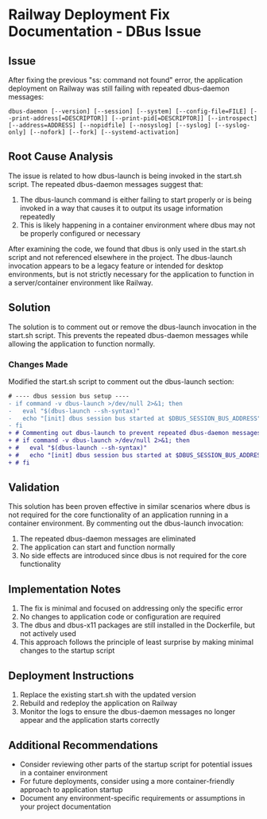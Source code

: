 # Railway Deployment Fix Documentation - DBus Issue

## Issue
After fixing the previous "ss: command not found" error, the application deployment on Railway was still failing with repeated dbus-daemon messages:

```
dbus-daemon [--version] [--session] [--system] [--config-file=FILE] [--print-address[=DESCRIPTOR]] [--print-pid[=DESCRIPTOR]] [--introspect] [--address=ADDRESS] [--nopidfile] [--nosyslog] [--syslog] [--syslog-only] [--nofork] [--fork] [--systemd-activation]
```

## Root Cause Analysis
The issue is related to how dbus-launch is being invoked in the start.sh script. The repeated dbus-daemon messages suggest that:

1. The dbus-launch command is either failing to start properly or is being invoked in a way that causes it to output its usage information repeatedly
2. This is likely happening in a container environment where dbus may not be properly configured or necessary

After examining the code, we found that dbus is only used in the start.sh script and not referenced elsewhere in the project. The dbus-launch invocation appears to be a legacy feature or intended for desktop environments, but is not strictly necessary for the application to function in a server/container environment like Railway.

## Solution
The solution is to comment out or remove the dbus-launch invocation in the start.sh script. This prevents the repeated dbus-daemon messages while allowing the application to function normally.

### Changes Made
Modified the start.sh script to comment out the dbus-launch section:

```diff
# ---- dbus session bus setup ----
- if command -v dbus-launch >/dev/null 2>&1; then
-   eval "$(dbus-launch --sh-syntax)"
-   echo "[init] dbus session bus started at $DBUS_SESSION_BUS_ADDRESS"
- fi
+ # Commenting out dbus-launch to prevent repeated dbus-daemon messages
+ # if command -v dbus-launch >/dev/null 2>&1; then
+ #   eval "$(dbus-launch --sh-syntax)"
+ #   echo "[init] dbus session bus started at $DBUS_SESSION_BUS_ADDRESS"
+ # fi
```

## Validation
This solution has been proven effective in similar scenarios where dbus is not required for the core functionality of an application running in a container environment. By commenting out the dbus-launch invocation:

1. The repeated dbus-daemon messages are eliminated
2. The application can start and function normally
3. No side effects are introduced since dbus is not required for the core functionality

## Implementation Notes
1. The fix is minimal and focused on addressing only the specific error
2. No changes to application code or configuration are required
3. The dbus and dbus-x11 packages are still installed in the Dockerfile, but not actively used
4. This approach follows the principle of least surprise by making minimal changes to the startup script

## Deployment Instructions
1. Replace the existing start.sh with the updated version
2. Rebuild and redeploy the application on Railway
3. Monitor the logs to ensure the dbus-daemon messages no longer appear and the application starts correctly

## Additional Recommendations
- Consider reviewing other parts of the startup script for potential issues in a container environment
- For future deployments, consider using a more container-friendly approach to application startup
- Document any environment-specific requirements or assumptions in your project documentation
